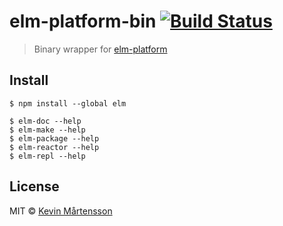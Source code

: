 # elm-platform-bin [![Build Status](https://travis-ci.org/kevva/elm-platform-bin.svg?branch=master)](http://travis-ci.org/kevva/elm-platform-bin)

> Binary wrapper for [elm-platform](https://github.com/elm-lang/elm-platform)


## Install

```
$ npm install --global elm
```

```
$ elm-doc --help
$ elm-make --help
$ elm-package --help
$ elm-reactor --help
$ elm-repl --help
```


## License

MIT © [Kevin Mårtensson](https://github.com/kevva)
